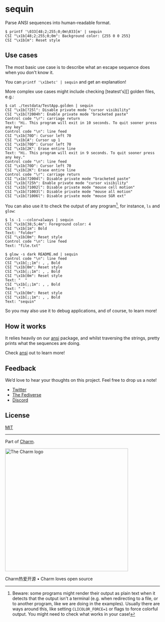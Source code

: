# sequin

Parse ANSI sequences into human-readable format.

```console
$ printf '\033[48;2;255;0;0m\033[m' | sequin
CSI "\x1b[48;2;255;0;0m": Background color: {255 0 0 255}
CSI "\x1b[m": Reset style
```

## Use cases

The most basic use case is to describe what an escape sequence does when you
don't know it.

You can `printf '\x1betc' | sequin` and get an explanation!

More complex use cases might include checking [teatest's][] golden files, e.g.:

```console
$ cat ./testdata/TestApp.golden | sequin
CSI "\x1b[?25l": Disable private mode "cursor visibility"
CSI "\x1b[?2004h": Enable private mode "bracketed paste"
Control code "\r": carriage return
Text: "Hi. This program will exit in 10 seconds. To quit sooner press any key"
Control code "\n": line feed
CSI "\x1b[70D": Cursor left 70
CSI "\x1b[A": Cursor up 1
CSI "\x1b[70D": Cursor left 70
CSI "\x1b[2K": Erase entire line
Text: "Hi. This program will exit in 9 seconds. To quit sooner press any key."
Control code "\n": line feed
CSI "\x1b[70D": Cursor left 70
CSI "\x1b[2K": Erase entire line
Control code "\r": carriage return
CSI "\x1b[?2004l": Disable private mode "bracketed paste"
CSI "\x1b[?25h": Enable private mode "cursor visibility"
CSI "\x1b[?1002l": Disable private mode "mouse cell motion"
CSI "\x1b[?1003l": Disable private mode "mouse all motion"
CSI "\x1b[?1006l": Disable private mode "mouse SGR ext"
```

You can also use it to check the output of any program[^pipe], for instance, `ls` and `glow`:

```console
$ ls -1 --color=always | sequin
CSI "\x1b[38;5;4m": Foreground color: 4
CSI "\x1b[1m": Bold
Text: "folder"
CSI "\x1b[0m": Reset style
Control code "\n": line feed
Text: "file.txt"

$ glow -s dark README.md | sequin
Control code "\n": line feed
CSI "\x1b[;;1m": , , Bold
CSI "\x1b[0m": Reset style
CSI "\x1b[;;1m": , , Bold
CSI "\x1b[0m": Reset style
Text: "  "
CSI "\x1b[;;1m": , , Bold
Text: " "
CSI "\x1b[0m": Reset style
CSI "\x1b[;;1m": , , Bold
Text: "sequin"
```

So you may also use it to debug applications, and of course, to learn more!

## How it works

It relies heavily on our [ansi][] package, and whilst traversing the strings,
pretty prints what the sequences are doing.

Check [ansi][] out to learn more!

[teatest]: https://github.com/charmbracelet/x/tree/main/exp/teatest
[ansi]: https://github.com/charmbracelet/x/tree/main/ansi

## Feedback

We’d love to hear your thoughts on this project. Feel free to drop us a note!

- [Twitter](https://twitter.com/charmcli)
- [The Fediverse](https://mastodon.social/@charmcli)
- [Discord](https://charm.sh/chat)

## License

[MIT](https://github.com/charmbracelet/lipgloss/raw/master/LICENSE)

---

Part of [Charm](https://charm.sh).

<a href="https://charm.sh/"><img alt="The Charm logo" src="https://stuff.charm.sh/charm-badge.jpg" width="400"></a>

Charm热爱开源 • Charm loves open source

[^pipe]:
    Beware: some programs might render their output as plain text when it
    detects that the output isn't a terminal (e.g. when redirecting to a file,
    or to another program, like we are doing in the examples).
    Usually there are ways around this, like setting `CLICOLOR_FORCE=1` or flags
    to force colorful output. You might need to check what works in your case!
